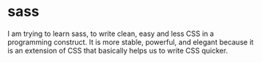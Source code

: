 # sass

I am trying to learn sass, to write clean, easy and less CSS in a programming construct. 
It is more stable, powerful, and elegant because it is an extension of CSS that basically helps us to write CSS quicker. 

